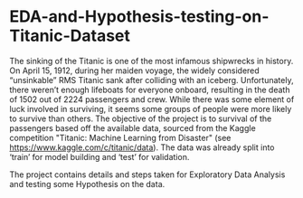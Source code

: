 # EDA-and-Hypothesis-testing-on-Titanic-Dataset

The sinking of the Titanic is one of the most infamous shipwrecks in history. On April 15, 1912, during her maiden voyage, the widely considered “unsinkable” RMS Titanic sank after colliding with an iceberg. Unfortunately, there weren’t enough lifeboats for everyone onboard, resulting in the death of 1502 out of 2224 passengers and crew. While there was some element of luck involved in surviving, it seems some groups of people were more likely to survive than others.
The objective of the project is to survival of the passengers based off the available data, sourced from the Kaggle competition "Titanic: Machine Learning from Disaster" (see https://www.kaggle.com/c/titanic/data). The data was already split into ‘train’ for model building and ‘test’ for validation.

The project contains details and steps taken for Exploratory Data Analysis and testing some Hypothesis on the data.
